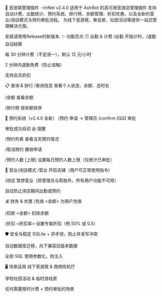 🎵 音游窝管理插件 · rinNet v2.4.0
适用于 AstrBot 的高可用音游店管理插件
支持自动计费、出勤统计、预约系统、排行榜、余额管理、折扣优惠，以及全新的营业/闭店模式与预约审批流程。
为线下音游窝、聚会房、社团活动等提供一站式管理解决方案。

安装请使用Release的新版本.
✨ 功能亮点
🕑 出勤 & 计费
/出勤 开始计时，/退勤 自动结算

每 30 分钟计费（不足进一），默认 12 元/小时

2 分钟内退勤免费（防止误触）

支持会员折扣

📋 查询 & 排行
/查询信息 查看个人状态、余额、总时长

/余额 查看余额

/排行榜 按余额排序

📅 预约系统（v2.4.0 全新）
/预约 申请 → 管理员 /confirm [QQ] 审批

审批成功自动 @ 提醒

/预约列表 查看当天预约情况

/取消预约 撤销申请

/预约人数 [上限] 设置每日预约人数上限（仅统计已审批）

🏪 营业/闭店模式
/营业 开启店铺（用户可正常使用指令）

/闭店 暂停营业（除管理员与帮助外，所有用户功能不可用）

自动防止闭店期间出勤或预约

💰 财务 & 优惠
/充值 <QQ> <金额> 为用户充值

/扣款 <QQ> <金额> 扣除余额

/折扣 <QQ> <折扣率> 设置专属折扣（例 50% 或 0.5）

🛡️ 安全与稳定
SQLite + 异步锁，防止并发写冲突

自动数据库迁移，向下兼容旧版本数据

全部 SQL 使用参数化，防注入

🖥️ 场景适用
线下音游窝 & 商用街机厅

学校社团活动 & 临时游戏房

任何需要按时计费 + 预约审批的场景
